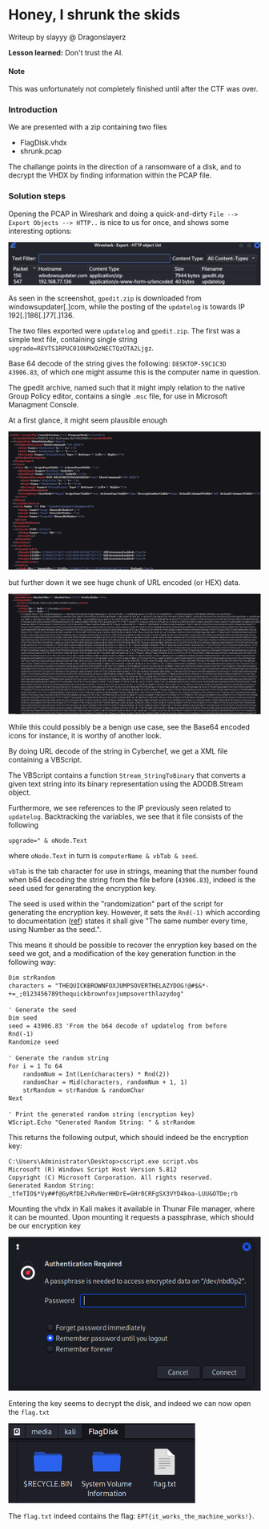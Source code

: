 # Honey, I shrunk the skids
Writeup by slayyy @ Dragonslayerz

__Lesson learned:__ Don't trust the AI.

#### Note
This was unfortunately not completely finished until after the CTF was over. 

### Introduction
We are presented with a zip containing two files
- FlagDisk.vhdx
- shrunk.pcap

The challange points in the direction of a ransomware of a disk, and to decrypt the VHDX by finding information within the PCAP file.


### Solution steps
Opening the PCAP in Wireshark and doing a quick-and-dirty  `File --> Export Objects --> HTTP..` is nice to us for once, and shows some interesting options:

![Wireshark screenshot showing exportable objects](0_wireshark_files.png)

As seen in the screenshot, `gpedit.zip` is downloaded from windowsupdater[.]com, while the posting of the `updatelog` is towards IP 192[.]186[.]77[.]136.

The two files exported were `updatelog` and `gpedit.zip`. The first was a simple text file, containing  single string `upgrade=REVTS1RPUC01OUMxQzNECTQzOTA2Ljgz`.

Base 64 decode of the string gives the following: `DESKTOP-59C1C3D	43906.83`, of which one might assume this is the computer name in question.

The gpedit archive, named such that it might imply relation to the native Group Policy editor, contains a single `.msc` file, for use in Microsoft Managment Console.

At a first glance, it might seem plausible enough

![Top of the gpedit.msc file](1_gpedit_msc.png)

but further down it we see huge chunk of URL encoded (or HEX) data.
 
![Gibbberish?](2_hexdata.png)

While this could possibly be a benign use case, see the Base64 encoded icons for instance, it is worthy of another look.

By doing URL decode of the string in Cyberchef, we get a XML file containing a VBScript.

The VBScript contains a function `Stream_StringToBinary` that converts a given text string into its binary representation using the ADODB.Stream object.

Furthermore, we see references to the IP previously seen related to `updatelog`. Backtracking the variables, we see that it file consists of the following

```
upgrade=" & oNode.Text
```


where `oNode.Text` in turn is `computerName & vbTab & seed`.


`vbTab` is the tab character for use in strings, meaning that the number found when b64 decoding the string from the file before (`43906.83`), indeed is the seed used for generating the encryption key.

The seed is used within the "randomization" part of the script for generating the encryption key. However, it sets the `Rnd(-1)` which according to documentation ([ref](https://learn.microsoft.com/en-us/office/vba/language/reference/user-interface-help/rnd-function)) states it shall give "The same number every time, using Number as the seed.".

This means it should be possible to recover the enryption key based on the seed we got, and a modification of the key generation function in the following way:


```vbscript modified to print out the encryption key
Dim strRandom
characters = "THEQUICKBROWNFOXJUMPSOVERTHELAZYDOG!@#$&*-+=_;0123456789thequickbrownfoxjumpsoverthlazydog"

' Generate the seed
Dim seed
seed = 43906.83 'From the b64 decode of updatelog from before
Rnd(-1)
Randomize seed

' Generate the random string
For i = 1 To 64
    randomNum = Int(Len(characters) * Rnd(2))
    randomChar = Mid(characters, randomNum + 1, 1)
    strRandom = strRandom & randomChar
Next

' Print the generated random string (encryption key)
WScript.Echo "Generated Random String: " & strRandom
```

This returns the following output, which should indeed be the encryption key:

```output1
C:\Users\Administrator\Desktop>cscript.exe script.vbs
Microsoft (R) Windows Script Host Version 5.812
Copyright (C) Microsoft Corporation. All rights reserved.
Generated Random String: _tfeTIO$*Vy##f@GyRfDEJvRvNerHHDrE=GHr0CRFgSX3VYD4koa-LUU&OTDe;rb 
```

Mounting the vhdx in Kali makes it available in Thunar File manager, where it can be mounted. Upon mounting it requests a passphrase, which should be our encryption key

![AuthenticationRequired](3_auth_req.png)

Entering the key seems to decrypt the disk, and indeed we can now open the `flag.txt`

![FlagDisk](4_flagdisk.png)

The `flag.txt` indeed contains the flag: `EPT{it_works_the_machine_works!}`.